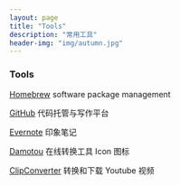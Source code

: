 ```yaml
---
layout: page
title: "Tools"
description: "常用工具"
header-img: "img/autumn.jpg"
---
```


### Tools 

[Homebrew](http://brew.sh/) software package management

[GitHub](https://github.com/) 代码托管与写作平台

[Evernote](https://www.evernote.com/)  印象笔记

[Damotou](http://www.damotou.com/index.php) 在线转换工具 Icon 图标

[ClipConverter](http://www.clipconverter.cc/) 转换和下载 Youtube 视频

